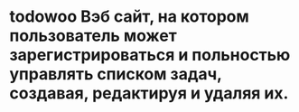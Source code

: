 # todowoo Вэб сайт, на котором пользователь может зарегистрироваться и польностью управлять списком задач, создавая, редактируя и удаляя их.
